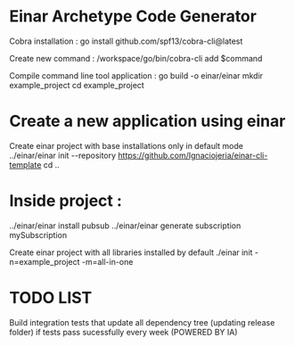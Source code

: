 # Einar Archetype Code Generator

Cobra installation :
go install github.com/spf13/cobra-cli@latest

Create new command :
/workspace/go/bin/cobra-cli add $command

Compile command line tool application : 
go build -o einar/einar
mkdir example_project
cd example_project

# Create a new application using einar
Create einar project with base installations only in default mode
../einar/einar init --repository https://github.com/Ignaciojeria/einar-cli-template
cd ..

# Inside project :
../einar/einar install pubsub
../einar/einar generate subscription mySubscription

Create einar project with all libraries installed by default
./einar init -n=example_project -m=all-in-one

# TODO LIST
Build integration tests that update all dependency tree (updating release folder) if tests pass sucessfully every week (POWERED BY IA)